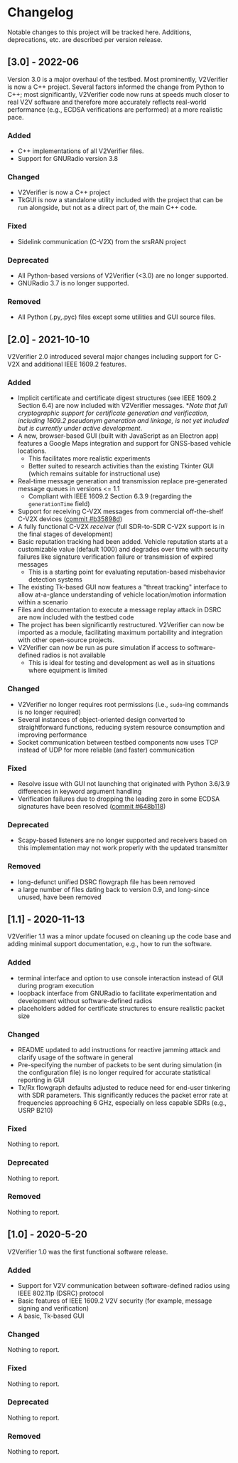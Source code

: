 # Changelog
Notable changes to this project will be tracked here. Additions, deprecations, etc. are described per version release.

## [3.0] - 2022-06
Version 3.0 is a major overhaul of the testbed. Most prominently, V2Verifier is now a C++ project. Several factors 
informed the change from Python to C++; most significantly, V2Verifier code now runs at speeds much closer to real
V2V software and therefore more accurately reflects real-world performance (e.g., ECDSA verifications are performed)
at a more realistic pace. 

### Added
- C++ implementations of all V2Verifier files.
- Support for GNURadio version 3.8
### Changed
- V2Verifier is now a C++ project
- TkGUI is now a standalone utility included with the project that can be run alongside,
but not as a direct part of, the main C++ code.
### Fixed
- Sidelink communication (C-V2X) from the srsRAN project
### Deprecated
- All Python-based versions of V2Verifier (<3.0) are no longer supported.
- GNURadio 3.7 is no longer supported. 
### Removed
- All Python (.py,.pyc) files except some utilities and GUI source files.

## [2.0] - 2021-10-10
V2Verifier 2.0 introduced several major changes including support for C-V2X and additional IEEE 1609.2 features.
### Added
- Implicit certificate and certificate digest structures (see IEEE 1609.2 Section 6.4) are now included with V2Verifier messages. \*_Note that full cryptographic support for certificate generation and verification, including 1609.2 pseudonym generation and linkage, is not yet included but is currently under active development_.
- A new, browser-based GUI (built with JavaScript as an Electron app) features a Google Maps integration and support for GNSS-based vehicle locations.
    - This facilitates more realistic experiments
    - Better suited to research activities than the existing Tkinter GUI (which remains suitable for instructional use)
- Real-time message generation and transmission replace pre-generated message queues in versions <= 1.1
    - Compliant with IEEE 1609.2 Section 6.3.9 (regarding the `generationTime` field)
- Support for receiving C-V2X messages from commercial off-the-shelf C-V2X devices ([commit #b35898d](https://github.com/twardokus/v2verifier/commits/master?before=8655d3f1db9c398f9496732a3307af6d7617fb92+70&branch=master))
- A fully functional C-V2X _receiver_ (full SDR-to-SDR C-V2X support is in the final stages of development)
- Basic reputation tracking had been added. Vehicle reputation starts at a customizable value (default 1000) and degrades over time with security failures like signature verification failure or transmission of expired messages
    - This is a starting point for evaluating reputation-based misbehavior detection systems
- The existing Tk-based GUI now features a "threat tracking" interface to allow at-a-glance understanding of vehicle location/motion information within a scenario
- Files and documentation to execute a message replay attack in DSRC are now included with the testbed code
- The project has been significantly restructured. V2Verifier can now be imported as a module, facilitating maximum portability and integration with other open-source projects.
- V2Verifier can now be run as pure simulation if access to software-defined radios is not available
    - This is ideal for testing and development as well as in situations where equipment is limited
### Changed
- V2Verifier no longer requires root permissions (i.e., `sudo`-ing commands is no longer required)
- Several instances of object-oriented design converted to straightforward functions, reducing system resource consumption and improving performance
- Socket communication between testbed components now uses TCP instead of UDP for more reliable (and faster) communication
### Fixed
- Resolve issue with GUI not launching that originated with Python 3.6/3.9 differences in keyword argument handling
- Verification failures due to dropping the leading zero in some ECDSA signatures have been resolved ([commit #648b118](https://github.com/twardokus/v2verifier/commit/648b11883d4f4b71055d84c9cfc6b1c548654160))
### Deprecated
- Scapy-based listeners are no longer supported and receivers based on this implementation may not work properly with the updated transmitter
### Removed
- long-defunct unified DSRC flowgraph file has been removed
- a large number of files dating back to version 0.9, and long-since unused, have been removed


## [1.1] - 2020-11-13
V2Verifier 1.1 was a minor update focused on cleaning up the code base and adding minimal support documentation, e.g., how to run the software.

### Added
- terminal interface and option to use console interaction instead of GUI during program execution
- loopback interface from GNURadio to facilitate experimentation and development without software-defined radios
- placeholders added for certificate structures to ensure realistic packet size
### Changed
- README updated to add instructions for reactive jamming attack and clarify usage of the software in general
- Pre-specifying the number of packets to be sent during simulation (in the configuration file) is no longer required for accurate statistical reporting in GUI
- Tx/Rx flowgraph defaults adjusted to reduce need for end-user tinkering with SDR parameters. This significantly reduces the packet error rate at frequencies approaching 6 GHz, especially on less capable SDRs (e.g., USRP B210)
### Fixed
Nothing to report.
### Deprecated
Nothing to report.
### Removed
Nothing to report.

## [1.0] - 2020-5-20
V2Verifier 1.0 was the first functional software release.

### Added
- Support for V2V communication between software-defined radios using IEEE 802.11p (DSRC) protocol
- Basic features of IEEE 1609.2 V2V security (for example, message signing and verification)
- A basic, Tk-based GUI
### Changed
Nothing to report.
### Fixed
Nothing to report.
### Deprecated
Nothing to report.
### Removed
Nothing to report.
